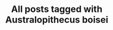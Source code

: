 ---
layout: tag
title: "All posts tagged with Australopithecus boisei"
permalink: /weblog/tags/australopithecus-boisei/
taxonomy: Australopithecus boisei
---